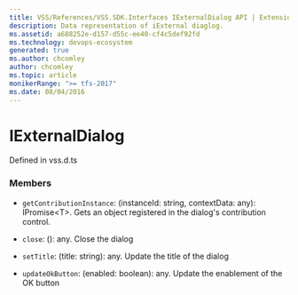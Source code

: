 ```yaml
---
title: VSS/References/VSS.SDK.Interfaces IExternalDialog API | Extensions for Azure DevOps Services
description: Data representation of iExternal diaglog.
ms.assetid: a688252e-d157-d55c-ee40-cf4c5def92fd
ms.technology: devops-ecosystem
generated: true
ms.author: chcomley
author: chcomley
ms.topic: article
monikerRange: ">= tfs-2017"
ms.date: 08/04/2016
---
```


# IExternalDialog

Defined in vss.d.ts

### Members

- `getContributionInstance`: (instanceId: string, contextData: any): IPromise&lt;T&gt;. Gets an object registered in the dialog&#x27;s contribution control.

- `close`: (): any. Close the dialog

- `setTitle`: (title: string): any. Update the title of the dialog

- `updateOkButton`: (enabled: boolean): any. Update the enablement of the OK button
